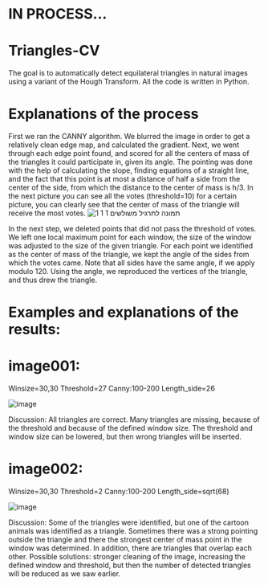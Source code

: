 # IN PROCESS...
# Triangles-CV
The goal is to automatically detect equilateral triangles in natural images using a variant of the Hough Transform.
All the code is written in Python.

# Explanations of the process
First we ran the CANNY algorithm. We blurred the image in order to get a relatively clean edge map, and calculated the gradient.
Next, we went through each edge point found, and scored for all the centers of mass of the triangles it could participate in, given its angle.
The pointing was done with the help of calculating the slope, finding equations of a straight line, and the fact that this point is at most a distance of half a side from the center of the side, from which the distance to the center of mass is h/3.
In the next picture you can see all the votes (threshold=10) for a certain picture, you can clearly see that the center of mass of the triangle will receive the most votes.
![‏‏תמונה לתרגיל משולשים 1 1 1](https://github.com/EinatLasry/Triangles-CV/assets/82314695/ad73e9b4-1798-4997-8bc6-e9ea9037037a)

In the next step, we deleted points that did not pass the threshold of votes. We left one local maximum point for each window, the size of the window was adjusted to the size of the given triangle.
For each point we identified as the center of mass of the triangle, we kept the angle of the sides from which the votes came. Note that all sides have the same angle, if we apply modulo 120.
Using the angle, we reproduced the vertices of the triangle, and thus drew the triangle.

# Examples and explanations of the results:
# image001:
Winsize=30,30 Threshold=27  Canny:100-200 Length_side=26

![image](https://github.com/EinatLasry/Triangles-CV/assets/82314695/dab51f74-9fe0-4238-aadf-6ceaca3edcaa)

Discussion: All triangles are correct. Many triangles are missing, because of the threshold and because of the defined window size. The threshold and window size can be lowered, but then wrong triangles will be inserted.

# image002:
Winsize=30,30 Threshold=2 Canny:100-200 Length_side=sqrt(68)

![image](https://github.com/EinatLasry/Triangles-CV/assets/82314695/a20b16f6-735c-4a82-adbb-d7331624a544)

Discussion: Some of the triangles were identified, but one of the cartoon animals was identified as a triangle. Sometimes there was a strong pointing outside the triangle and there the strongest center of mass point in the window was determined. In addition, there are triangles that overlap each other. Possible solutions: stronger cleaning of the image, increasing the defined window and threshold, but then the number of detected triangles will be reduced as we saw earlier.

